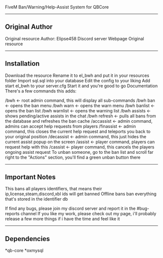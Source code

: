 FiveM Ban/Warning/Help-Assist System for QBCore

---------------
Original Author
---------------
Original resource Author: Elipse458 Discord server Webpage Original resource

------------
Installation
------------
Download the resource
Rename it to el_bwh and put it in your resources folder
Import sql.sql into your database
Edit the config to your liking
Add start el_bwh to your server.cfg
Start it and you're good to go
Documentation
There's a few commands this adds:

/bwh <- root admin command, this will display all sub-commands
/bwh ban <- opens the ban menu
/bwh warn <- opens the warn menu
/bwh banlist <- opens the ban list
/bwh warnlist <- opens the warning list
/bwh assists <- shows pending/active assists in the chat
/bwh refresh <- pulls all bans from the database and refreshes the ban cache
/accassist <player id> <- admin command, admins can accept help requests from players
/finassist <- admin command, this closes the current help request and teleports you back to your original position
/decassist <- admin command, this just hides the current assist popup on the screen
/assist <reason> <- player command, players can request help with this
/cassist <- player command, this cancels the players ongoing assist request
To unban someone, go to the ban list and scroll far right to the "Actions" section, you'll find a green unban button there

---------------
Important Notes
---------------
This bans all players identifiers, that means their ip,license,steam,discord,xbl ids will get banned
Offline bans ban everything that's stored in the identifier db

If find any bugs, please join my discord server and report it in the #bug-reports channel
If you like my work, please check out my page, i'll probably release a few more things if i have the time and feel like it

------------
Dependencies
------------
*qb-core
*oxmysql
